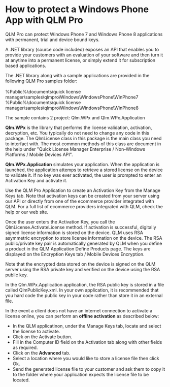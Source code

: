 # How to protect a Windows Phone App with QLM Pro

QLM Pro can protect Windows Phone 7 and Windows Phone 8 applications with permanent, trial and device bound keys.

A .NET library (source code included) exposes an API that enables you to provide your customers with an evaluation of your software and then turn it at anytime into a permanent license, or simply extend it for subscription based applications.

The .NET library along with a sample applications are provided in the following QLM Pro samples folder:\
\
&#x20;       %Public%\documents\quick license manager\samples\qlmpro\Windows\WindowsPhone\WinPhone7\
&#x20;       %Public%\documents\quick license manager\samples\qlmpro\Windows\WindowsPhone\WinPhone8

The sample contains 2 project: Qlm.WPx and Qlm.WPx.Application

**Qlm.WPx** is the library that performs the license validation, activation, decryption, etc. You typically do not need to change any code in this package. The QlmLicense class in this package is the main class you need to interfact with. The most common methods of this class are document in the help under "Quick License Manager Enterprise / Non-Windows Platforms / Mobile Devices API".

**Qlm.WPx.Application** simulates your application. When the application is launched, the application attemps to retrieve a stored license on the device to validate it. If no key was ever activated, the user is prompted to enter an Activation Key and activate it.

Use the QLM Pro Application to create an Activation Key from the Manage Keys tab. Note that activation keys can be created from your server using our API or directly from one of the ecommerce provider integrated with QLM. For a full list of ecommerce providers integrated with QLM, check the help or our web site.

Once the user enters the Activation Key, you call the QlmLicense.ActivateLicense method. If activation is successful, digitally signed license information is stored on the device. QLM uses RSA asymmetric encryption to store license information on the device. The RSA public/private key pair is automatically generated by QLM when you define a product in the QLM Application Define Products page. The keys are displayed on the Encryption Keys tab / Mobile Devices Encryption.

Note that the encrypted data stored on the device is signed on the QLM server using the RSA private key and verified on the device using the RSA public key.

In the Qlm.WPx.Application application, the RSA public key is stored in a file called QlmPublicKey.xml. In your own application, it is recommended that you hard code the public key in your code rather than store it in an external file.

In the event a client does not have an internet connection to activate a license online, you can perform an **offline activation** as described below:

* In the QLM applicatinon, under the Manage Keys tab, locate and select the license to activate.
* Click on the Activate button.
* Fill in the Computer ID field on the Activation tab along with other fields as required.
* Click on the **Advanced** tab.
* Select a location where you would like to store a license file then click Ok.
* Send the generated license file to your customer and ask them to copy it to the folder where your application expects the license file to be located.
